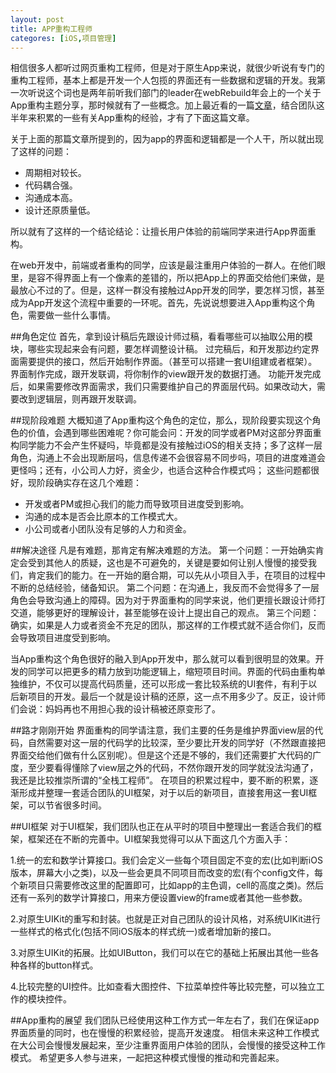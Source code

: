 ```yaml
---
layout: post
title: APP重构工程师 
categores: [iOS,项目管理]
---
```


相信很多人都听过网页重构工程师，但是对于原生App来说，就很少听说有专门的重构工程师，基本上都是开发一个人包揽的界面还有一些数据和逻辑的开发。我第一次听说这个词也是两年前听我们部门的leader在webRebuild年会上的一个关于App重构主题分享，那时候就有了一些概念。加上最近看的一篇[文章](http://yuguo.us/weblog/ios-ui-development/)，结合团队这半年来积累的一些有关App重构的经验，才有了下面这篇文章。

关于上面的那篇文章所提到的，因为app的界面和逻辑都是一个人干，所以就出现了这样的问题：

* 周期相对较长。
* 代码耦合强。
* 沟通成本高。
* 设计还原质量低。

所以就有了这样的一个结论结论：让擅长用户体验的前端同学来进行App界面重构。

在web开发中，前端或者重构的同学，应该是最注重用户体验的一群人。在他们眼里，是容不得界面上有一个像素的差错的，所以把App上的界面交给他们来做，是最放心不过的了。但是，这样一群没有接触过App开发的同学，要怎样习惯，甚至成为App开发这个流程中重要的一环呢。首先，先说说想要进入App重构这个角色，需要做一些什么事情。

##角色定位
首先，拿到设计稿后先跟设计师过稿，看看哪些可以抽取公用的模块，哪些实现起来会有问题，要怎样调整设计稿。
过完稿后，和开发那边约定界面需要提供的接口，然后开始制作界面。（甚至可以搭建一套UI组建或者框架）。
界面制作完成，跟开发联调，将你制作的view跟开发的数据打通。
功能开发完成后，如果需要修改界面需求，我们只需要维护自己的界面层代码。如果改动大，需要改到逻辑层，则再跟开发联调。


##现阶段难题
大概知道了App重构这个角色的定位，那么，现阶段要实现这个角色的价值，会遇到哪些困难呢？你可能会问：开发的同学或者PM对这部分界面重构同学能力不会产生怀疑吗，毕竟都是没有接触过iOS的相关支持；多了这样一层角色，沟通上不会出现断层吗，信息传递不会很容易不同步吗，项目的进度难道会更怪吗；还有，小公司人力好，资金少，也适合这种合作模式吗；
这些问题都很好，现阶段确实存在这几个难题：


* 开发或者PM或担心我们的能力而导致项目进度受到影响。
* 沟通的成本是否会比原本的工作模式大。
* 小公司或者小团队没有足够的人力和资金。

##解决途径
凡是有难题，那肯定有解决难题的方法。
第一个问题：一开始确实肯定会受到其他人的质疑，这也是不可避免的，关键是要如何让别人慢慢的接受我们，肯定我们的能力。在一开始的磨合期，可以先从小项目入手，在项目的过程中不断的总结经验，储备知识。
第二个问题：在沟通上，我反而不会觉得多了一层角色会导致沟通上的障碍。因为对于界面重构的同学来说，他们更擅长跟设计师打交道，能够更好的理解设计，甚至能够在设计上提出自己的观点。
第三个问题：确实，如果是人力或者资金不充足的团队，那这样的工作模式就不适合你们，反而会导致项目进度受到影响。 

当App重构这个角色很好的融入到App开发中，那么就可以看到很明显的效果。开发的同学可以把更多的精力放到功能逻辑上，缩短项目时间。界面的代码由重构单独维护，不仅可以提高代码质量，还可以形成一套比较系统的UI套件，有利于以后新项目的开发。最后一个就是设计稿的还原，这一点不用多少了。反正，设计师们会说：妈妈再也不用担心我的设计稿被还原变形了。

##路才刚刚开始
界面重构的同学请注意，我们主要的任务是维护界面view层的代码，自然需要对这一层的代码学的比较深，至少要比开发的同学好（不然跟直接把界面交给他们做有什么区别呢）。但是这个还是不够的，我们还需要扩大代码的广度，至少要看得懂除了view层之外的代码，不然你跟开发的同学就没法沟通了，我还是比较推崇所谓的“全栈工程师”。
在项目的积累过程中，要不断的积累，逐渐形成并整理一套适合团队的UI框架，对于以后的新项目，直接套用这一套UI框架，可以节省很多时间。

##UI框架
对于UI框架，我们团队也正在从平时的项目中整理出一套适合我们的框架，框架还在不断的完善中。UI框架我觉得可以从下面这几个方面入手：

1.统一的宏和数学计算接口。我们会定义一些每个项目固定不变的宏(比如判断iOS版本，屏幕大小之类)，以及一些会更具不同项目而改变的宏(有个config文件，每个新项目只需要修改这里的配置即可，比如app的主色调，cell的高度之类)。然后还有一系列的数学计算接口，用来方便设置view的frame或者其他一些参数。

2.对原生UIKit的重写和封装。也就是正对自己团队的设计风格，对系统UIKit进行一些样式的格式化(包括不同iOS版本的样式统一)或者增加新的接口。

3.对原生UIKit的拓展。比如UIButton，我们可以在它的基础上拓展出其他一些各种各样的button样式。

4.比较完整的UI控件。比如查看大图控件、下拉菜单控件等比较完整，可以独立工作的模块控件。

##App重构的展望
我们团队已经使用这种工作方式一年左右了，我们在保证app界面质量的同时，也在慢慢的积累经验，提高开发速度。
相信未来这种工作模式在大公司会慢慢发展起来，至少注重界面用户体验的团队，会慢慢的接受这种工作模式。
希望更多人参与进来，一起把这种模式慢慢的推动和完善起来。
